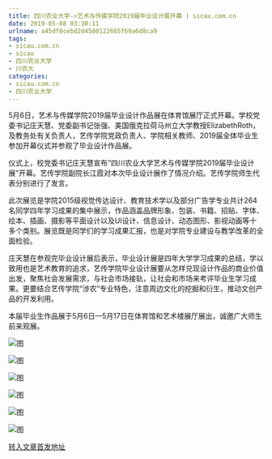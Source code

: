 ```yaml
---
title: 四川农业大学->艺术与传媒学院2019届毕业设计展开幕 | sicau.com.cn
date: 2019-05-08 03:30:11
urlname: a45df0cebd2d4580122665f69a6d8ca9
tags: 
- sicau.com.cn
- sicau
- 四川农业大学
- 川农大
categories:
- sicau.com.cn
- 四川农业大学
---
```



5月6日，艺术与传媒学院2019届毕业设计作品展在体育馆展厅正式开幕。学校党委书记庄天慧、党委副书记张强、美国俄克拉荷马州立大学教授ElizabethRoth，及教务处有关负责人，艺传学院党政负责人、学院相关教师、2019届全体毕业生参加开幕仪式并参观了毕业设计作品展。

仪式上，校党委书记庄天慧宣布“四川农业大学艺术与传媒学院2019届毕业设计展”开幕。艺传学院副院长江霞对本次毕业设计展作了情况介绍。艺传学院师生代表分别进行了发言。

此次展览是学院2015级视觉传达设计、教育技术学以及部分广告学专业共计264名同学四年学习成果的集中展示，作品涵盖品牌形象、包装、书籍、招贴、字体、绘本、插画、摄影等平面设计以及UI设计、信息设计、动态图形、影视动画等十多个类别。展览既是同学们的学习成果汇报，也是对学院专业建设与教学改革的全面检验。

庄天慧在参观完毕业设计展后表示，毕业设计展是四年大学学习成果的总结，学以致用也是艺术教育的追求，艺传学院毕业设计展要从怎样兑现设计作品的商业价值出发，聚焦社会发展需求，与社会市场接轨，让社会和市场来考评毕业生学习成果。更要结合艺传学院“涉农”专业特色，注意周边文化的挖掘和衍生，推动文创产品的开发利用。

本届毕业生作品展于5月6日—5月17日在体育馆和艺术楼展厅展出，诚邀广大师生前来观展。



![图](https://news.sicau.edu.cn/__local/C/0C/7E/53D60CB5FEF6E313492EA932076_75A2D5C5_86AAF.png)

![图](https://news.sicau.edu.cn/__local/D/74/AE/D4F1296469BD07A88F54B69E5A8_D6296CD8_BCC0E.png)

![图](https://news.sicau.edu.cn/__local/1/14/01/204368FF9CC870A51CE90ECF7E9_F1DAD8A2_B65FF.png)

![图](https://news.sicau.edu.cn/__local/6/3E/33/C78B5FD8CAC720BCFFAA908FD07_D6FB656C_8AB09.png)

![图](https://news.sicau.edu.cn/__local/5/33/3C/82EE7B0ACBDA27526C28AE3AA8B_91A81BD2_8B530.png)

![图](https://news.sicau.edu.cn/__local/3/8E/ED/41B91678E6AE5A92454EA30BD4D_59EC3061_8878E.png)

[转入文章首发地址](https://news.sicau.edu.cn/info/1078/51064.htm)